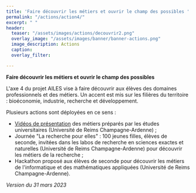 ```yaml
---
title: 'Faire découvrir les métiers et ouvrir le champ des possibles '
permalink: "/actions/action4/"
excerpt: " "
header:
  teaser: "/assets/images/actions/decouvrir2.png"
  overlay_image: "/assets/images/banner/banner-actions.png"
  image_description: Actions
  caption: 
  overlay_filter: 

---
```

**Faire découvrir les métiers et ouvrir le champ des possibles**

L'axe 4 du projet AILES vise à faire découvrir aux élèves des domaines professionnels et des métiers. Un accent est mis sur les filières du territoire : bioéconomie, industrie, recherche et développement.

Plusieurs actions sont déployées en ce sens :

* [Vidéos de présentation](https://www.univ-reims.fr/orientation-et-insertion/transition-lycee-universite/avant-votre-rentree-a-l-urca/decouvrir-les-formations-de-l-urca/decouvrir-les-formations-de-l-urca,26177,43032.html) des métiers préparés par les études universitaires (Université de Reims Champagne-Ardenne) ;
* Journée "La recherche pour elles" : 100 jeunes filles, élèves de seconde, invitées dans les labos de recherche en sciences exactes et naturelles (Université de Reims Champagne-Ardenne) pour découvrir les métiers de la recherche ;
* Hackathon proposé aux élèves de seconde pour découvrir les métiers de l'informatique et des mathématiques appliquées (Université de Reims Champagne-Ardenne).

_Version du 31 mars 2023_